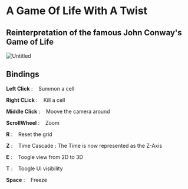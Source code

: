 # A Game Of Life With A Twist

## Reinterpretation of the famous John Conway's Game of Life

![Untitled](https://github.com/NoeBrt/Game-Of-Life-3D/assets/94910317/3752d0c9-c1a4-421e-a076-b108d0435597)

## Bindings

**Left Click** :&nbsp;&nbsp;&nbsp; Summon a cell

**Right CLick** :&nbsp;&nbsp;&nbsp; Kill a cell

**Middle Click** :&nbsp;&nbsp;&nbsp; Moove the camera around 

**ScrollWheel** :&nbsp;&nbsp;&nbsp; Zoom

**R** :&nbsp;&nbsp;&nbsp; Reset the grid

**Z** :&nbsp;&nbsp;&nbsp; Time Cascade : The Time is now represented as the Z-Axis

**E** :&nbsp;&nbsp;&nbsp; Toogle view from 2D to 3D

**T** :&nbsp;&nbsp;&nbsp; Toogle UI visibility 

**Space** :&nbsp;&nbsp;&nbsp; Freeze

